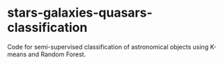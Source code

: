 # stars-galaxies-quasars-classification
Code for semi-supervised classification of astronomical objects using K-means and Random Forest.
